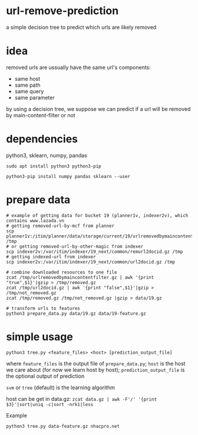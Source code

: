 # url-remove-prediction
a simple decision tree to predict which urls are likely removed

# idea
removed urls are ussually have the same url's components:
- same host
- same path
- same query
- same parameter

by using a decision tree, we suppose we can predict if a url will be removed by main-content-filter or not

# dependencies

python3, sklearn, numpy, pandas

`sudo apt install python3 python3-pip`

`python3-pip install numpy pandas sklearn --user`

# prepare data

```
# example of getting data for bucket 19 (planner1v, indexer2v), which contains www.lazada.vn
# getting removed-url-by-mcf from planner
scp planner1v:/itim/planner/data/storage/current/19/urlremovedbymaincontentfilter.gz /tmp
# or getting removed-url-by-other-magic from indexer
scp indexer2v:/var/itim/indexer/19_next/common/remurl2docid.gz /tmp
# getting indexed-url from indexer
scp indexer2v:/var/itim/indexer/19_next/common/url2docid.gz /tmp

# combine downloaded resources to one file
zcat /tmp/urlremovedbymaincontentfilter.gz | awk '{print "true",$1}'|gzip > /tmp/removed.gz
zcat /tmp/url2docid.gz | awk '{print "false",$1}'|gzip > /tmp/not_removed.gz
zcat /tmp/removed.gz /tmp/not_removed.gz |gzip > data/19.gz

# transform urls to features
python3 prepare_data.py data/19.gz data/19-feature.gz
```

# simple usage 

`python3 tree.py <feature_files> <host> [prediction_output_file]`

where `feature_files` is the output file of `prepare_data.py`; `host` is the host we care about (for now we learn host by host); `prediction_output_file` is the optional output of prediction

`svm` or `tree` (default) is the learning algorithm

host can be get in data.gz: 
`zcat data.gz | awk -F'/' '{print $3}'|sort|uniq -c|sort -nrk1|less`

Example
```
python3 tree.py data-feature.gz nhacpro.net
```
